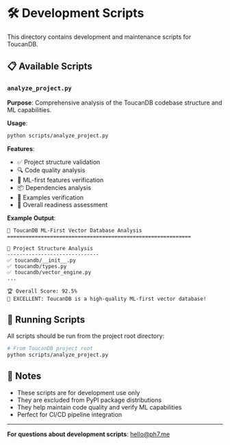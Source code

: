 # 🛠️ Development Scripts

This directory contains development and maintenance scripts for ToucanDB.

## 📋 Available Scripts

### `analyze_project.py`
**Purpose**: Comprehensive analysis of the ToucanDB codebase structure and ML capabilities.

**Usage**:
```bash
python scripts/analyze_project.py
```

**Features**:
- ✅ Project structure validation
- 🔍 Code quality analysis  
- 🧠 ML-first features verification
- 📦 Dependencies analysis
- 📖 Examples verification
- 🎯 Overall readiness assessment

**Example Output**:
```
🦜 ToucanDB ML-First Vector Database Analysis
============================================================

📁 Project Structure Analysis
------------------------------
✅ toucandb/__init__.py
✅ toucandb/types.py
✅ toucandb/vector_engine.py
...

🏆 Overall Score: 92.5%
🎉 EXCELLENT: ToucanDB is a high-quality ML-first vector database!
```

## 🚀 Running Scripts

All scripts should be run from the project root directory:

```bash
# From ToucanDB project root
python scripts/analyze_project.py
```

## 📝 Notes

- These scripts are for development use only
- They are excluded from PyPI package distributions
- They help maintain code quality and verify ML capabilities
- Perfect for CI/CD pipeline integration

---

**For questions about development scripts**: hello@ph7.me

